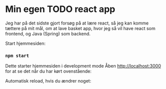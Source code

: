 # Min egen TODO react app

Jeg har på det sidste gjort forsøg på at lære react, så jeg kan komme tættere på mit mål, om at lave basket app, hvor jeg så vil have react som frontend, og Java (Spring) som backend.

Start hjemmesiden:

### `npm start`

Dette starter hjemmesiden i development mode
Åben [http://localhost:3000](http://localhost:3000) for at se det når du har kørt ovenstående:

Automatisk reload, hvis du ændrer noget:
